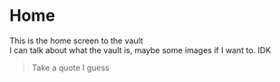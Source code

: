 # Home

This is the home screen to the vault
<br>I can talk about what the vault is, maybe some images if I want to. IDK

> Take a quote I guess